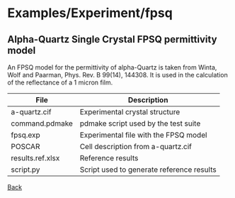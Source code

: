 # Examples/Experiment/fpsq
## Alpha-Quartz Single Crystal FPSQ permittivity model

An FPSQ model for the permittivity of alpha-Quartz is taken from Winta, Wolf and Paarman, Phys. Rev. B 99(14), 144308.  It is used in the calculation of the reflectance of a 1 micron film.

| **File**              | **Description**                             |
| --------------------- | ------------------------------------------- |
| a-quartz.cif          | Experimental crystal structure              |
| command.pdmake        | pdmake script used by the test suite        |
| fpsq.exp              | Experimental file with the FPSQ model       |
| POSCAR                | Cell description from a-quartz.cif          |
| results.ref.xlsx      | Reference results                           |
| script.py             | Script used to generate reference results   |

[Back](..)
